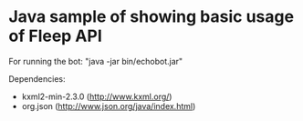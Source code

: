 # Java sample of showing basic usage of Fleep API

For running the bot: "java -jar bin/echobot.jar"

Dependencies:
* kxml2-min-2.3.0 (http://www.kxml.org/)
* org.json (http://www.json.org/java/index.html)



